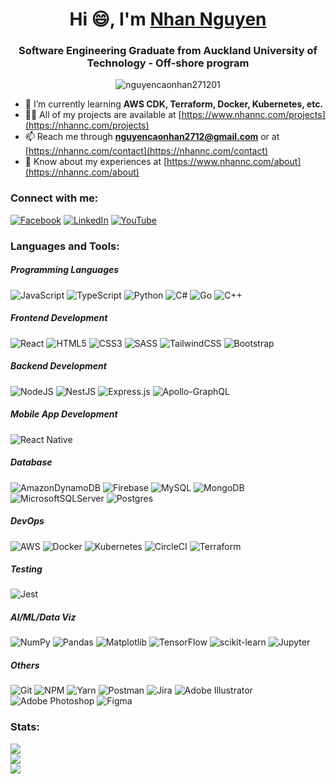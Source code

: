 <h1 align="center">Hi 😄, I'm <a href="https://www.nhannc.com/">Nhan Nguyen</a></h1>
<h3 align="center">Software Engineering Graduate from Auckland University of Technology - Off-shore program</h3>

<p align="center"> <img align="center" src="https://komarev.com/ghpvc/?username=nguyencaonhan271201&style=for-the-badge&abbreviated=true&color=brightgreen" alt="nguyencaonhan271201" /> </p>

- 🌱 I’m currently learning **AWS CDK, Terraform, Docker, Kubernetes, etc.**
- 👨‍💻 All of my projects are available at [https://www.nhannc.com/projects](https://nhannc.com/projects)
- 📫 Reach me through **nguyencaonhan2712@gmail.com** or at [https://nhannc.com/contact](https://nhannc.com/contact)
- 📄 Know about my experiences at [https://www.nhannc.com/about](https://nhannc.com/about)

### Connect with me:
[![Facebook](https://img.shields.io/badge/Facebook-%231877F2.svg?style=for-the-badge&logo=Facebook&logoColor=white)](https://facebook.com/ncnhan271201) [![LinkedIn](https://img.shields.io/badge/LinkedIn-%230077B5.svg?style=for-the-badge&logo=linkedin&logoColor=white)](https://linkedin.com/in/nhannguyen2712) [![YouTube](https://img.shields.io/badge/YouTube-%23FF0000.svg?style=for-the-badge&logo=YouTube&logoColor=white)](https://youtube.com/@nguyencaonhan271201)  

### Languages and Tools:

##### Programming Languages
![JavaScript](https://img.shields.io/badge/javascript-%23323330.svg?style=for-the-badge&logo=javascript&logoColor=%23F7DF1E) ![TypeScript](https://img.shields.io/badge/typescript-%23007ACC.svg?style=for-the-badge&logo=typescript&logoColor=white) ![Python](https://img.shields.io/badge/python-3670A0?style=for-the-badge&logo=python&logoColor=ffdd54) ![C#](https://img.shields.io/badge/c%23-%23239120.svg?style=for-the-badge&logo=csharp&logoColor=white) ![Go](https://img.shields.io/badge/go-%2300ADD8.svg?style=for-the-badge&logo=go&logoColor=white) ![C++](https://img.shields.io/badge/c++-%2300599C.svg?style=for-the-badge&logo=c%2B%2B&logoColor=white) 

##### Frontend Development
![React](https://img.shields.io/badge/react-%2320232a.svg?style=for-the-badge&logo=react&logoColor=%2361DAFB) ![HTML5](https://img.shields.io/badge/html5-%23E34F26.svg?style=for-the-badge&logo=html5&logoColor=white) ![CSS3](https://img.shields.io/badge/css3-%231572B6.svg?style=for-the-badge&logo=css3&logoColor=white) ![SASS](https://img.shields.io/badge/SASS-hotpink.svg?style=for-the-badge&logo=SASS&logoColor=white) ![TailwindCSS](https://img.shields.io/badge/tailwindcss-%2338B2AC.svg?style=for-the-badge&logo=tailwind-css&logoColor=white) ![Bootstrap](https://img.shields.io/badge/bootstrap-%238511FA.svg?style=for-the-badge&logo=bootstrap&logoColor=white) 

##### Backend Development
![NodeJS](https://img.shields.io/badge/node.js-6DA55F?style=for-the-badge&logo=node.js&logoColor=white) ![NestJS](https://img.shields.io/badge/nestjs-%23E0234E.svg?style=for-the-badge&logo=nestjs&logoColor=white) ![Express.js](https://img.shields.io/badge/express.js-%23404d59.svg?style=for-the-badge&logo=express&logoColor=%2361DAFB) ![Apollo-GraphQL](https://img.shields.io/badge/-ApolloGraphQL-311C87?style=for-the-badge&logo=apollo-graphql) 

##### Mobile App Development
![React Native](https://img.shields.io/badge/react_native-%2320232a.svg?style=for-the-badge&logo=react&logoColor=%2361DAFB) 

##### Database
![AmazonDynamoDB](https://img.shields.io/badge/Amazon%20DynamoDB-4053D6?style=for-the-badge&logo=Amazon%20DynamoDB&logoColor=white) ![Firebase](https://img.shields.io/badge/firebase-%23039BE5.svg?style=for-the-badge&logo=firebase) ![MySQL](https://img.shields.io/badge/mysql-%2300000f.svg?style=for-the-badge&logo=mysql&logoColor=white) ![MongoDB](https://img.shields.io/badge/MongoDB-%234ea94b.svg?style=for-the-badge&logo=mongodb&logoColor=white) ![MicrosoftSQLServer](https://img.shields.io/badge/Microsoft%20SQL%20Server-CC2927?style=for-the-badge&logo=microsoft%20sql%20server&logoColor=white) ![Postgres](https://img.shields.io/badge/postgres-%23316192.svg?style=for-the-badge&logo=postgresql&logoColor=white) 

##### DevOps
![AWS](https://img.shields.io/badge/AWS-%23FF9900.svg?style=for-the-badge&logo=amazon-aws&logoColor=white) ![Docker](https://img.shields.io/badge/docker-%230db7ed.svg?style=for-the-badge&logo=docker&logoColor=white) ![Kubernetes](https://img.shields.io/badge/kubernetes-%23326ce5.svg?style=for-the-badge&logo=kubernetes&logoColor=white) ![CircleCI](https://img.shields.io/badge/CIRCLECI-02303A.svg?style=for-the-badge&logo=circleci&logoColor=white&color=%23343434) ![Terraform](https://img.shields.io/badge/terraform-%235835CC.svg?style=for-the-badge&logo=terraform&logoColor=white) 

##### Testing
![Jest](https://img.shields.io/badge/-jest-%23C21325?style=for-the-badge&logo=jest&logoColor=white) 

##### AI/ML/Data Viz
![NumPy](https://img.shields.io/badge/numpy-%23013243.svg?style=for-the-badge&logo=numpy&logoColor=white) ![Pandas](https://img.shields.io/badge/pandas-%23150458.svg?style=for-the-badge&logo=pandas&logoColor=white) ![Matplotlib](https://img.shields.io/badge/Matplotlib-%23ffffff.svg?style=for-the-badge&logo=Matplotlib&logoColor=black) ![TensorFlow](https://img.shields.io/badge/TensorFlow-%23FF6F00.svg?style=for-the-badge&logo=TensorFlow&logoColor=white) ![scikit-learn](https://img.shields.io/badge/scikit--learn-%23F7931E.svg?style=for-the-badge&logo=scikit-learn&logoColor=white) ![Jupyter](https://img.shields.io/badge/Jupyter%20-%23F37626.svg?style=for-the-badge&logo=Jupyter&logoColor=white)

##### Others
![Git](https://img.shields.io/badge/git%20-%23F05033.svg?&style=for-the-badge&logo=git&logoColor=white) ![NPM](https://img.shields.io/badge/NPM-%23CB3837.svg?style=for-the-badge&logo=npm&logoColor=white) ![Yarn](https://img.shields.io/badge/yarn-%232C8EBB.svg?style=for-the-badge&logo=yarn&logoColor=white) ![Postman](https://img.shields.io/badge/Postman-FF6C37?style=for-the-badge&logo=postman&logoColor=white) ![Jira](https://img.shields.io/badge/jira-%230A0FFF.svg?style=for-the-badge&logo=jira&logoColor=white) ![Adobe Illustrator](https://img.shields.io/badge/adobe%20illustrator-%23FF9A00.svg?style=for-the-badge&logo=adobe%20illustrator&logoColor=white) ![Adobe Photoshop](https://img.shields.io/badge/adobe%20photoshop-%2331A8FF.svg?style=for-the-badge&logo=adobe%20photoshop&logoColor=white) ![Figma](https://img.shields.io/badge/figma-%23F24E1E.svg?style=for-the-badge&logo=figma&logoColor=white) 

### Stats:
![](https://github-readme-stats.vercel.app/api?username=nguyencaonhan271201&theme=tokyonight&hide_border=true&include_all_commits=true&count_private=true)<br/>
![](https://github-readme-streak-stats.herokuapp.com/?user=nguyencaonhan271201&theme=tokyonight&hide_border=true)<br/>
![](https://github-readme-stats.vercel.app/api/top-langs/?username=nguyencaonhan271201&theme=tokyonight&hide_border=true&include_all_commits=true&count_private=true&layout=compact&langs_count=8)
